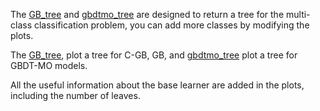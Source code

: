 The [GB_tree](GB_tree.py) and [gbdtmo_tree](gbdtmo_tree.py) are designed to return a tree for the multi-class classification problem, you can add more classes by modifying the plots.

The [GB_tree](GB_tree.py), plot a tree for C-GB, GB, and [gbdtmo_tree](gbdtmo_tree.py) plot a tree for GBDT-MO models. 

All the useful information about the base learner are added in the plots, including the number of leaves.
